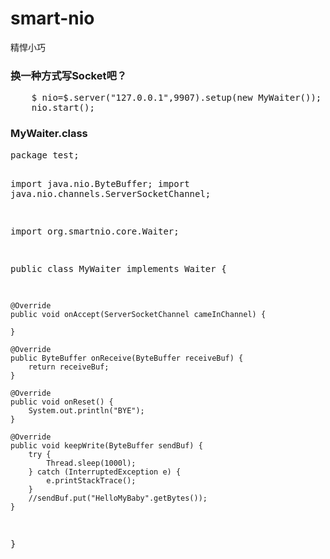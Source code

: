 # smart-nio
精悍小巧
<h3>换一种方式写Socket吧？</h3>
<pre>
    $ nio=$.server("127.0.0.1",9907).setup(new MyWaiter());
	nio.start();
</pre>
<h3>MyWaiter.class</h3>
<pre>
package test;

import java.nio.ByteBuffer;
import java.nio.channels.ServerSocketChannel;

import org.smartnio.core.Waiter;

public class MyWaiter implements Waiter {

	@Override
	public void onAccept(ServerSocketChannel cameInChannel) {
		
	}

	@Override
	public ByteBuffer onReceive(ByteBuffer receiveBuf) {
		return receiveBuf;
	}

	@Override
	public void onReset() {
		System.out.println("BYE");
	}

	@Override
	public void keepWrite(ByteBuffer sendBuf) {
		try {
			Thread.sleep(1000l);
		} catch (InterruptedException e) {
			e.printStackTrace();
		}
		//sendBuf.put("HelloMyBaby".getBytes());
	}

}

</pre>
